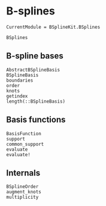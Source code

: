 # B-splines

```@meta
CurrentModule = BSplineKit.BSplines
```

```@docs
BSplines
```

## B-spline bases

```@docs
AbstractBSplineBasis
BSplineBasis
boundaries
order
knots
getindex
length(::BSplineBasis)
```

## Basis functions

```@docs
BasisFunction
support
common_support
evaluate
evaluate!
```

## Internals

```@docs
BSplineOrder
augment_knots
multiplicity
```
